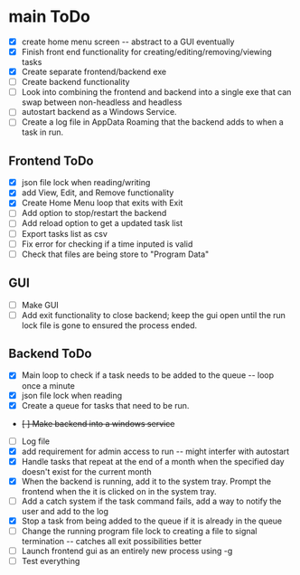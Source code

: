 # main ToDo
- [X] create home menu screen -- abstract to a GUI eventually
- [X] Finish front end functionality for creating/editing/removing/viewing tasks
- [X] Create separate frontend/backend exe 
- [ ] Create backend functionality
- [ ] Look into combining the frontend and backend into a single exe that can swap between non-headless and headless
- [ ] autostart backend as a Windows Service.
- [ ] Create a log file in AppData Roaming that the backend adds to when a task in run.

## Frontend ToDo
- [X] json file lock when reading/writing
- [X] add View, Edit, and Remove functionality
- [X] Create Home Menu loop that exits with Exit
- [ ] Add option to stop/restart the backend
- [ ] Add reload option to get a updated task list
- [ ] Export tasks list as csv
- [ ] Fix error for checking if a time inputed is valid
- [ ] Check that files are being store to "Program Data"

## GUI
- [ ] Make GUI
- [ ] Add exit functionality to close backend; keep the gui open until the run lock file is gone to ensured the process ended.

## Backend ToDo
- [X] Main loop to check if a task needs to be added to the queue -- loop once a minute
- [X] json file lock when reading
- [X] Create a queue for tasks that need to be run.
- ~~[ ] Make backend into a windows service~~
- [ ] Log file
- [X] add requirement for admin access to run -- might interfer with autostart
- [X] Handle tasks that repeat at the end of a month when the specified day doesn't exist for the current month
- [X] When the backend is running, add it to the system tray. Prompt the frontend when the it is clicked on in the system tray.
- [ ] Add a catch system if the task command fails, add a way to notify the user and add to the log
- [X] Stop a task from being added to the queue if it is already in the queue
- [ ] Change the running program file lock to creating a file to signal termination -- catches all exit possibilities better
- [ ] Launch frontend gui as an entirely new process using -g
- [ ] Test everything